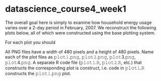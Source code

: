 # datascience_course4_week1

The overall goal here is simply to examine how household energy usage varies over a 2-day period in February, 2007. We reconstruct the following plots below, all of which were constructed using the base plotting system.

For each plot you should

All PNG files have a width of 480 pixels and a height of 480 pixels.
Name each of the plot files as 𝚙𝚕𝚘𝚝𝟷.𝚙𝚗𝚐, 𝚙𝚕𝚘𝚝𝟸.𝚙𝚗𝚐, 𝚙𝚕𝚘𝚝3.𝚙𝚗𝚐, 𝚙𝚕𝚘𝚝4.𝚙𝚗𝚐.
A separate R code file (𝚙𝚕𝚘𝚝𝟷.𝚁, 𝚙𝚕𝚘𝚝𝟸.𝚁, etc.) that constructs the corresponding plot is construct, i.e. code in 𝚙𝚕𝚘𝚝𝟷.𝚁 constructs the 𝚙𝚕𝚘𝚝𝟷.𝚙𝚗𝚐 plot. 